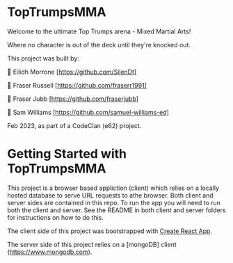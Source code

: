 # TopTrumpsMMA

Welcome to the ultimate Top Trumps arena - Mixed Martial Arts!

Where no character is out of the deck until they're knocked out. 

This project was built by: 

:wrench: Eilidh Morrone [https://github.com/SilenDt]

:wrench: Fraser Russell [https://github.com/fraserr1991]

:wrench: Fraser Jubb [https://github.com/fraserjubb]

:wrench: Sam Williams [https://github.com/samuel-williams-ed]

Feb 2023, as part of a CodeClan (e62) project. 

# Getting Started with TopTrumpsMMA

This project is a browser based appliction (client) which relies on a locally hosted database to serve URL requests to athe browser. Both client and server sides are contained in this repo. To run the app you will need to run both the client and server. See the README in both client and server folders for instructions on how to do this. 

The client side of this project was bootstrapped with [Create React App](https://github.com/facebook/create-react-app).

The server side of this project relies on a [mongoDB] client (https://www.mongodb.com).


